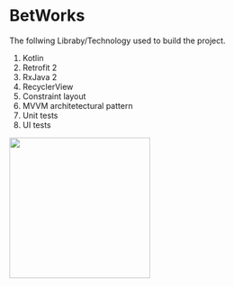# BetWorks


The follwing Libraby/Technology used to build the project.

1. Kotlin
2. Retrofit 2
3. RxJava 2
4. RecyclerView
5. Constraint layout
6. MVVM architetectural pattern
7. Unit tests
8. UI tests


<img src="https://github.com/mahedi99/BetWorks/blob/master/screen-20210107-205615.gif" width="250">
